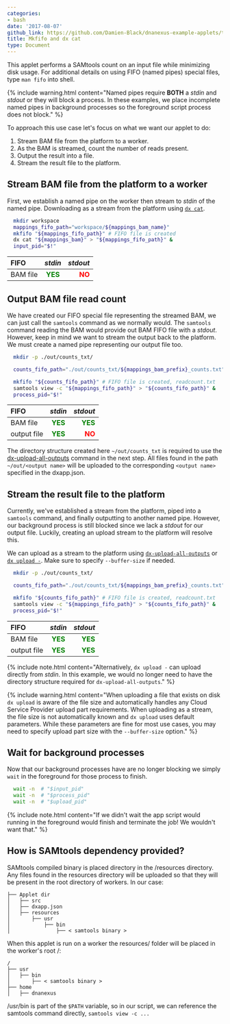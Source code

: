 ```yaml
---
categories:
- bash
date: '2017-08-07'
github_link: https://github.com/Damien-Black/dnanexus-example-applets/tree/master/Tutorials/bash/samtools_count_catmkfifo_sh
title: Mkfifo and dx cat
type: Document
---
```

This applet performs a SAMtools count on an input file while minimizing disk usage. For additional details on using FIFO (named pipes) special files, type `man fifo` into shell.


{% include warning.html content="Named pipes require **BOTH** a *stdin* and *stdout* or they will block a process. In these examples, we place incomplete named pipes in background processes so the foreground script process does not block." %}

To approach this use case let's focus on what we want our applet to do:
1.  Stream BAM file from the platform to a worker.
2.  As the BAM is streamed, count the number of reads present.
3.  Output the result into a file.
4. Stream the result file to the platform.

## Stream BAM file from the platform to a worker
First, we establish a named pipe on the worker then stream to *stdin* of the named pipe. Downloading as a stream from the platform using [`dx cat`](https://wiki.dnanexus.com/Command-Line-Client/Index-of-dx-Commands#cat).
```bash
  mkdir workspace
  mappings_fifo_path="workspace/${mappings_bam_name}"
  mkfifo "${mappings_fifo_path}" # FIFO file is created
  dx cat "${mappings_bam}" > "${mappings_fifo_path}" &
  input_pid="$!"
```

| FIFO | *stdin* | *stdout* |
|:--------|:-------:|--------:|
| BAM file   | <span style="color: green">**YES**</span>   | <span style="color: red">**NO**</span>   |

##  Output BAM file read count
We have created our FIFO special file representing the streamed BAM, we can just call the `samtools` command as we normally would. The `samtools` command reading the BAM would provide out BAM FIFO file with a *stdout*. However, keep in mind we want to stream the output back to the platform. We must create a named pipe representing our output file too.
```bash
  mkdir -p ./out/counts_txt/

  counts_fifo_path="./out/counts_txt/${mappings_bam_prefix}_counts.txt"

  mkfifo "${counts_fifo_path}" # FIFO file is created, readcount.txt
  samtools view -c "${mappings_fifo_path}" > "${counts_fifo_path}" &
  process_pid="$!"
```

| FIFO | *stdin* | *stdout* |
|:--------|:-------:|--------:|
| BAM file   | <span style="color: green">**YES**</span>   | <span style="color: green">**YES**</span>   |
| output file   | <span style="color: green">**YES**</span>   | <span style="color: red">**NO**</span>   |

The directory structure created here `~/out/counts_txt` is required to use the [dx-upload-all-outputs](https://wiki.dnanexus.com/Helpstrings-of-SDK-Command-Line-Utilities#dx-upload-all-outputs) command in the next step.
All files found in the path `~/out/<output name>` will be uploaded to the corresponding `<output name>` specified in the dxapp.json.

## Stream the result file to the platform
Currently, we've established a stream from the platform, piped into a `samtools` command, and finally outputting to another named pipe. However, our background process is still blocked since we lack a *stdout* for our output file. Luckily, creating an upload stream to the platform will resolve this.

We can upload as a stream to the platform using [`dx-upload-all-outputs`](https://wiki.dnanexus.com/Helpstrings-of-SDK-Command-Line-Utilities#dx-upload-all-outputs) or [`dx upload -`](https://wiki.dnanexus.com/Command-Line-Client/Index-of-dx-Commands?q=dx-upload-all-outputs#upload). Make sure to specify `--buffer-size` if needed.
```bash
  mkdir -p ./out/counts_txt/

  counts_fifo_path="./out/counts_txt/${mappings_bam_prefix}_counts.txt"

  mkfifo "${counts_fifo_path}" # FIFO file is created, readcount.txt
  samtools view -c "${mappings_fifo_path}" > "${counts_fifo_path}" &
  process_pid="$!"
```

| FIFO | *stdin* | *stdout* |
|:--------|:-------:|--------:|
| BAM file   | <span style="color: green">**YES**</span>   | <span style="color: green">**YES**</span>   |
| output file   | <span style="color: green">**YES**</span>   | <span style="color: green">**YES**</span>   |


{% include note.html content="Alternatively, `dx upload -` can upload directly from *stdin*. In this example, we would no longer need to have the directory structure required for `dx-upload-all-outputs`." %}


{% include warning.html content="When uploading a file that exists on disk `dx upload` is aware of the file size and automatically handles any Cloud Service Provider upload part requirements. When uploading as a stream, the file size is not automatically known and `dx upload` uses default parameters. While these parameters are fine for most use cases, you may need to specify upload part size with the `--buffer-size` option." %}

## Wait for background processes
Now that our background processes have are no longer blocking we simply `wait` in the foreground for those process to finish.
```bash
  wait -n  # "$input_pid"
  wait -n  # "$process_pid"
  wait -n  # "$upload_pid"
```


{% include note.html content="If we didn't wait the app script would running in the foreground would finish and terminate the job! We wouldn't want that." %}

## How is SAMtools dependency provided?
SAMtools compiled binary is placed directory in the <Applet dir>/resources directory. Any files found in the resources directory will be uploaded so that they will be present in the root directory of workers. In our case:
```
├── Applet dir
│   ├── src
│   ├── dxapp.json
│   ├── resources
│       ├── usr
│           ├── bin
│               ├── < samtools binary >
```
When this applet is run on a worker the resources/ folder will be placed in the worker's root /:

```
/
├── usr
│   ├── bin
│       ├── < samtools binary >
├── home
│   ├── dnanexus
```

/usr/bin is part of the `$PATH` variable, so in our script, we can reference the samtools command directly, `samtools view -c ...`
